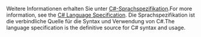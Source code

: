 <span data-ttu-id="73b18-101">Weitere Informationen erhalten Sie unter [C#-Sprachspezifikation](~/docs/csharp/language-reference/language-specification/index.md).</span><span class="sxs-lookup"><span data-stu-id="73b18-101">For more information, see the [C# Language Specification](~/docs/csharp/language-reference/language-specification/index.md).</span></span> <span data-ttu-id="73b18-102">Die Sprachspezifikation ist die verbindliche Quelle für die Syntax und Verwendung von C#.</span><span class="sxs-lookup"><span data-stu-id="73b18-102">The language specification is the definitive source for C# syntax and usage.</span></span>
